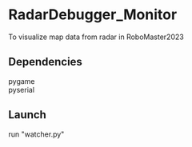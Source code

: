 # RadarDebugger_Monitor
 To visualize map data from radar in RoboMaster2023
## Dependencies
pygame \
pyserial
## Launch
run "watcher.py"
